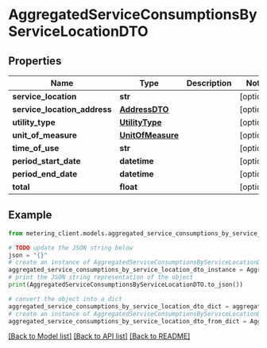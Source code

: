 # AggregatedServiceConsumptionsByServiceLocationDTO


## Properties

Name | Type | Description | Notes
------------ | ------------- | ------------- | -------------
**service_location** | **str** |  | [optional] 
**service_location_address** | [**AddressDTO**](AddressDTO.md) |  | [optional] 
**utility_type** | [**UtilityType**](UtilityType.md) |  | [optional] 
**unit_of_measure** | [**UnitOfMeasure**](UnitOfMeasure.md) |  | [optional] 
**time_of_use** | **str** |  | [optional] 
**period_start_date** | **datetime** |  | [optional] 
**period_end_date** | **datetime** |  | [optional] 
**total** | **float** |  | [optional] 

## Example

```python
from metering_client.models.aggregated_service_consumptions_by_service_location_dto import AggregatedServiceConsumptionsByServiceLocationDTO

# TODO update the JSON string below
json = "{}"
# create an instance of AggregatedServiceConsumptionsByServiceLocationDTO from a JSON string
aggregated_service_consumptions_by_service_location_dto_instance = AggregatedServiceConsumptionsByServiceLocationDTO.from_json(json)
# print the JSON string representation of the object
print(AggregatedServiceConsumptionsByServiceLocationDTO.to_json())

# convert the object into a dict
aggregated_service_consumptions_by_service_location_dto_dict = aggregated_service_consumptions_by_service_location_dto_instance.to_dict()
# create an instance of AggregatedServiceConsumptionsByServiceLocationDTO from a dict
aggregated_service_consumptions_by_service_location_dto_from_dict = AggregatedServiceConsumptionsByServiceLocationDTO.from_dict(aggregated_service_consumptions_by_service_location_dto_dict)
```
[[Back to Model list]](../README.md#documentation-for-models) [[Back to API list]](../README.md#documentation-for-api-endpoints) [[Back to README]](../README.md)


